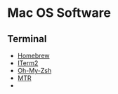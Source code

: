 # Mac OS Software
## Terminal
- [Homebrew](https://github.com/mxcl/homebrew)
- [ITerm2](http://www.iterm2.com/)
- [Oh-My-Zsh](https://github.com/robbyrussell/oh-my-zsh)
- [MTR](http://www.bitwizard.nl/mtr/)
- 
